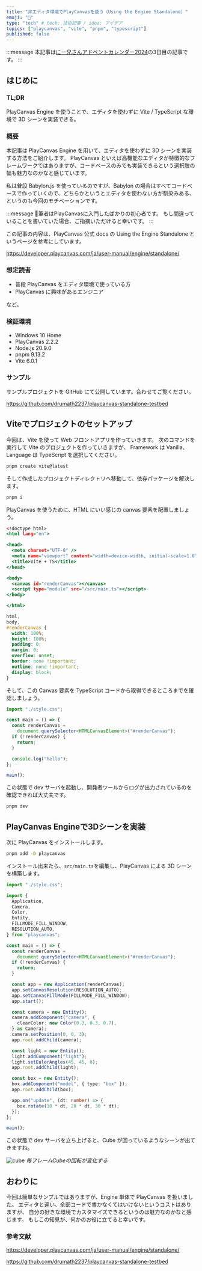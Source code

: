 ```yaml
---
title: "非エディタ環境でPlayCanvasを使う（Using the Engine Standalone）"
emoji: "🥑"
type: "tech" # tech: 技術記事 / idea: アイデア
topics: ["playcanvas", "vite", "pnpm", "typescript"]
published: false
---
```


:::message
本記事は[にー兄さんアドベントカレンダー2024](https://qiita.com/advent-calendar/2024/ninisan-2024)の3日目の記事です。
:::

## はじめに

### TL;DR

PlayCanvas Engine を使うことで、エディタを使わずに Vite / TypeScript な環境で 3D シーンを実装できる。

### 概要

本記事は PlayCanvas Engine を用いて、エディタを使わずに 3D シーンを実装する方法をご紹介します。
PlayCanvas といえば高機能なエディタが特徴的なフレームワークではありますが、コードベースのみでも実装できるという選択肢の幅も魅力なのかなと感じています。

私は普段 Babylon.js を使っているのですが、Babylon の場合はすべてコードベースで作っていくので、どちらかというとエディタを使わない方が馴染みある、というのも今回のモチベーションです。

:::message
🔰筆者はPlayCanvasに入門したばかりの初心者です。
もし間違っていることを書いていた場合、ご指摘いただけると幸いです。
:::

この記事の内容は、PlayCanvas 公式 docs の Using the Engine Standalone というページを参考にしています。

https://developer.playcanvas.com/ja/user-manual/engine/standalone/

### 想定読者

- 普段 PlayCanvas をエディタ環境で使っている方
- PlayCanvas に興味があるエンジニア

など。

### 検証環境

- Windows 10 Home
- PlayCanvas 2.2.2
- Node.js 20.9.0
- pnpm 9.13.2
- Vite 6.0.1

### サンプル

サンプルプロジェクトを GitHub にて公開しています。合わせてご覧ください。

https://github.com/drumath2237/playcanvas-standalone-testbed

## Viteでプロジェクトのセットアップ

今回は、Vite を使って Web フロントアプリを作っていきます。
次のコマンドを実行して Vite のプロジェクトを作っていきますが、
Framework は Vanilla、Language は TypeScript を選択してください。

```sh
pnpm create vite@latest
```

そして作成したプロジェクトディレクトリへ移動して、依存パッケージを解決します。

```sh
pnpm i
```

PlayCanvas を使うために、HTML にいい感じの canvas 要素を配置しましょう。

```html:index.html
<!doctype html>
<html lang="en">

<head>
  <meta charset="UTF-8" />
  <meta name="viewport" content="width=device-width, initial-scale=1.0" />
  <title>Vite + TS</title>
</head>

<body>
  <canvas id="renderCanvas"></canvas>
  <script type="module" src="/src/main.ts"></script>
</body>

</html>
```

```css:src/style.css
html,
body,
#renderCanvas {
  width: 100%;
  height: 100%;
  padding: 0;
  margin: 0;
  overflow: unset;
  border: none !important;
  outline: none !important;
  display: block;
}
```

そして、この Canvas 要素を TypeScript コードから取得できるところまでを確認しましょう。

```ts:src/main.ts
import "./style.css";

const main = () => {
  const renderCanvas =
    document.querySelector<HTMLCanvasElement>("#renderCanvas");
  if (!renderCanvas) {
    return;
  }

  console.log("hello");
};

main();
```

この状態で dev サーバを起動し、開発者ツールからログが出力されているのを確認できれば大丈夫です。

```sh
pnpm dev
```

## PlayCanvas Engineで3Dシーンを実装

次に PlayCanvas をインストールします。

```sh
pnpm add -D playcanvas
```

インストール出来たら、`src/main.ts`を編集し、PlayCanvas による 3D シーンを構築します。

```ts:src/main.ts
import "./style.css";

import {
  Application,
  Camera,
  Color,
  Entity,
  FILLMODE_FILL_WINDOW,
  RESOLUTION_AUTO,
} from "playcanvas";

const main = () => {
  const renderCanvas =
    document.querySelector<HTMLCanvasElement>("#renderCanvas");
  if (!renderCanvas) {
    return;
  }

  const app = new Application(renderCanvas);
  app.setCanvasResolution(RESOLUTION_AUTO);
  app.setCanvasFillMode(FILLMODE_FILL_WINDOW);
  app.start();

  const camera = new Entity();
  camera.addComponent("camera", {
    clearColor: new Color(0.3, 0.3, 0.7),
  } as Camera);
  camera.setPosition(0, 0, 3);
  app.root.addChild(camera);

  const light = new Entity();
  light.addComponent("light");
  light.setEulerAngles(45, 45, 0);
  app.root.addChild(light);

  const box = new Entity();
  box.addComponent("model", { type: "box" });
  app.root.addChild(box);

  app.on("update", (dt: number) => {
    box.rotate(10 * dt, 20 * dt, 30 * dt);
  });
};

main();
```

この状態で dev サーバを立ち上げると、Cube が回っているようなシーンが出てきますね。

![cube](/images/playcanvas-standalone/playcanvas-cc.gif)
*毎フレームCubeの回転が変化する*

## おわりに

今回は簡単なサンプルではありますが、Engine 単体で PlayCanvas を扱いました。
エディタと違い、全部コードで書かなくてはいけないというコストはありますが、
自分の好きな環境でカスタマイズできるというのは魅力なのかなと感じます。
もしこの知見が、何かのお役に立てると幸いです。

### 参考文献

https://developer.playcanvas.com/ja/user-manual/engine/standalone/

https://github.com/drumath2237/playcanvas-standalone-testbed

